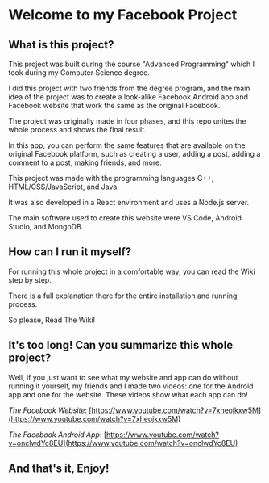 # Welcome to my Facebook Project

## What is this project?

This project was built during the course "Advanced Programming" which I took during my Computer Science degree.

I did this project with two friends from the degree program, and the main idea of the project was to create a look-alike Facebook Android app and Facebook website that work the same as the original Facebook.

The project was originally made in four phases, and this repo unites the whole process and shows the final result.

In this app, you can perform the same features that are available on the original Facebook platform, such as creating a user, adding a post, adding a comment to a post, making friends, and more.

This project was made with the programming languages C++, HTML/CSS/JavaScript, and Java.

It was also developed in a React environment and uses a Node.js server.

The main software used to create this website were VS Code, Android Studio, and MongoDB.

## How can I run it myself?

For running this whole project in a comfortable way, you can read the Wiki step by step.

There is a full explanation there for the entire installation and running process. 

So please, Read The Wiki!

## It's too long! Can you summarize this whole project?

Well, if you just want to see what my website and app can do without running it yourself, my friends and I made two videos: one for the Android app and one for the website. These videos show what each app can do!

*The Facebook Website*: [https://www.youtube.com/watch?v=7xheojkxw5M](https://www.youtube.com/watch?v=7xheojkxw5M)

*The Facebook Android App*: [https://www.youtube.com/watch?v=onclwdYc8EU](https://www.youtube.com/watch?v=onclwdYc8EU)

## And that's it, Enjoy!

